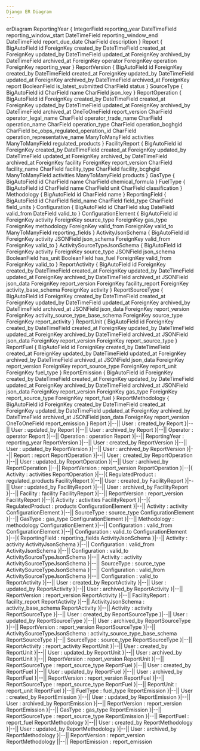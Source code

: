 ```yaml
---
Django ER Diagram
---
```

erDiagram
ReportingYear {
    IntegerField reporting_year
    DateTimeField reporting_window_start
    DateTimeField reporting_window_end
    DateTimeField report_due_date
    CharField description
}
Report {
    BigAutoField id
    ForeignKey created_by
    DateTimeField created_at
    ForeignKey updated_by
    DateTimeField updated_at
    ForeignKey archived_by
    DateTimeField archived_at
    ForeignKey operator
    ForeignKey operation
    ForeignKey reporting_year
}
ReportVersion {
    BigAutoField id
    ForeignKey created_by
    DateTimeField created_at
    ForeignKey updated_by
    DateTimeField updated_at
    ForeignKey archived_by
    DateTimeField archived_at
    ForeignKey report
    BooleanField is_latest_submitted
    CharField status
}
SourceType {
    BigAutoField id
    CharField name
    CharField json_key
}
ReportOperation {
    BigAutoField id
    ForeignKey created_by
    DateTimeField created_at
    ForeignKey updated_by
    DateTimeField updated_at
    ForeignKey archived_by
    DateTimeField archived_at
    OneToOneField report_version
    CharField operator_legal_name
    CharField operator_trade_name
    CharField operation_name
    CharField operation_type
    CharField operation_bcghgid
    CharField bc_obps_regulated_operation_id
    CharField operation_representative_name
    ManyToManyField activities
    ManyToManyField regulated_products
}
FacilityReport {
    BigAutoField id
    ForeignKey created_by
    DateTimeField created_at
    ForeignKey updated_by
    DateTimeField updated_at
    ForeignKey archived_by
    DateTimeField archived_at
    ForeignKey facility
    ForeignKey report_version
    CharField facility_name
    CharField facility_type
    CharField facility_bcghgid
    ManyToManyField activities
    ManyToManyField products
}
GasType {
    BigAutoField id
    CharField name
    CharField chemical_formula
}
FuelType {
    BigAutoField id
    CharField name
    CharField unit
    CharField classification
}
Methodology {
    BigAutoField id
    CharField name
}
ReportingField {
    BigAutoField id
    CharField field_name
    CharField field_type
    CharField field_units
}
Configuration {
    BigAutoField id
    CharField slug
    DateField valid_from
    DateField valid_to
}
ConfigurationElement {
    BigAutoField id
    ForeignKey activity
    ForeignKey source_type
    ForeignKey gas_type
    ForeignKey methodology
    ForeignKey valid_from
    ForeignKey valid_to
    ManyToManyField reporting_fields
}
ActivityJsonSchema {
    BigAutoField id
    ForeignKey activity
    JSONField json_schema
    ForeignKey valid_from
    ForeignKey valid_to
}
ActivitySourceTypeJsonSchema {
    BigAutoField id
    ForeignKey activity
    ForeignKey source_type
    JSONField json_schema
    BooleanField has_unit
    BooleanField has_fuel
    ForeignKey valid_from
    ForeignKey valid_to
}
ReportActivity {
    BigAutoField id
    ForeignKey created_by
    DateTimeField created_at
    ForeignKey updated_by
    DateTimeField updated_at
    ForeignKey archived_by
    DateTimeField archived_at
    JSONField json_data
    ForeignKey report_version
    ForeignKey facility_report
    ForeignKey activity_base_schema
    ForeignKey activity
}
ReportSourceType {
    BigAutoField id
    ForeignKey created_by
    DateTimeField created_at
    ForeignKey updated_by
    DateTimeField updated_at
    ForeignKey archived_by
    DateTimeField archived_at
    JSONField json_data
    ForeignKey report_version
    ForeignKey activity_source_type_base_schema
    ForeignKey source_type
    ForeignKey report_activity
}
ReportUnit {
    BigAutoField id
    ForeignKey created_by
    DateTimeField created_at
    ForeignKey updated_by
    DateTimeField updated_at
    ForeignKey archived_by
    DateTimeField archived_at
    JSONField json_data
    ForeignKey report_version
    ForeignKey report_source_type
}
ReportFuel {
    BigAutoField id
    ForeignKey created_by
    DateTimeField created_at
    ForeignKey updated_by
    DateTimeField updated_at
    ForeignKey archived_by
    DateTimeField archived_at
    JSONField json_data
    ForeignKey report_version
    ForeignKey report_source_type
    ForeignKey report_unit
    ForeignKey fuel_type
}
ReportEmission {
    BigAutoField id
    ForeignKey created_by
    DateTimeField created_at
    ForeignKey updated_by
    DateTimeField updated_at
    ForeignKey archived_by
    DateTimeField archived_at
    JSONField json_data
    ForeignKey report_version
    ForeignKey gas_type
    ForeignKey report_source_type
    ForeignKey report_fuel
}
ReportMethodology {
    BigAutoField id
    ForeignKey created_by
    DateTimeField created_at
    ForeignKey updated_by
    DateTimeField updated_at
    ForeignKey archived_by
    DateTimeField archived_at
    JSONField json_data
    ForeignKey report_version
    OneToOneField report_emission
}
Report }|--|| User : created_by
Report }|--|| User : updated_by
Report }|--|| User : archived_by
Report }|--|| Operator : operator
Report }|--|| Operation : operation
Report }|--|| ReportingYear : reporting_year
ReportVersion }|--|| User : created_by
ReportVersion }|--|| User : updated_by
ReportVersion }|--|| User : archived_by
ReportVersion }|--|| Report : report
ReportOperation }|--|| User : created_by
ReportOperation }|--|| User : updated_by
ReportOperation }|--|| User : archived_by
ReportOperation ||--|| ReportVersion : report_version
ReportOperation }|--|{ Activity : activities
ReportOperation }|--|{ RegulatedProduct : regulated_products
FacilityReport }|--|| User : created_by
FacilityReport }|--|| User : updated_by
FacilityReport }|--|| User : archived_by
FacilityReport }|--|| Facility : facility
FacilityReport }|--|| ReportVersion : report_version
FacilityReport }|--|{ Activity : activities
FacilityReport }|--|{ RegulatedProduct : products
ConfigurationElement }|--|| Activity : activity
ConfigurationElement }|--|| SourceType : source_type
ConfigurationElement }|--|| GasType : gas_type
ConfigurationElement }|--|| Methodology : methodology
ConfigurationElement }|--|| Configuration : valid_from
ConfigurationElement }|--|| Configuration : valid_to
ConfigurationElement }|--|{ ReportingField : reporting_fields
ActivityJsonSchema }|--|| Activity : activity
ActivityJsonSchema }|--|| Configuration : valid_from
ActivityJsonSchema }|--|| Configuration : valid_to
ActivitySourceTypeJsonSchema }|--|| Activity : activity
ActivitySourceTypeJsonSchema }|--|| SourceType : source_type
ActivitySourceTypeJsonSchema }|--|| Configuration : valid_from
ActivitySourceTypeJsonSchema }|--|| Configuration : valid_to
ReportActivity }|--|| User : created_by
ReportActivity }|--|| User : updated_by
ReportActivity }|--|| User : archived_by
ReportActivity }|--|| ReportVersion : report_version
ReportActivity }|--|| FacilityReport : facility_report
ReportActivity }|--|| ActivityJsonSchema : activity_base_schema
ReportActivity }|--|| Activity : activity
ReportSourceType }|--|| User : created_by
ReportSourceType }|--|| User : updated_by
ReportSourceType }|--|| User : archived_by
ReportSourceType }|--|| ReportVersion : report_version
ReportSourceType }|--|| ActivitySourceTypeJsonSchema : activity_source_type_base_schema
ReportSourceType }|--|| SourceType : source_type
ReportSourceType }|--|| ReportActivity : report_activity
ReportUnit }|--|| User : created_by
ReportUnit }|--|| User : updated_by
ReportUnit }|--|| User : archived_by
ReportUnit }|--|| ReportVersion : report_version
ReportUnit }|--|| ReportSourceType : report_source_type
ReportFuel }|--|| User : created_by
ReportFuel }|--|| User : updated_by
ReportFuel }|--|| User : archived_by
ReportFuel }|--|| ReportVersion : report_version
ReportFuel }|--|| ReportSourceType : report_source_type
ReportFuel }|--|| ReportUnit : report_unit
ReportFuel }|--|| FuelType : fuel_type
ReportEmission }|--|| User : created_by
ReportEmission }|--|| User : updated_by
ReportEmission }|--|| User : archived_by
ReportEmission }|--|| ReportVersion : report_version
ReportEmission }|--|| GasType : gas_type
ReportEmission }|--|| ReportSourceType : report_source_type
ReportEmission }|--|| ReportFuel : report_fuel
ReportMethodology }|--|| User : created_by
ReportMethodology }|--|| User : updated_by
ReportMethodology }|--|| User : archived_by
ReportMethodology }|--|| ReportVersion : report_version
ReportMethodology ||--|| ReportEmission : report_emission